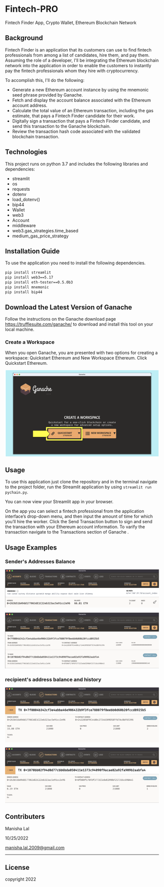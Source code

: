 # Fintech-PRO
  Fintech Finder App, Crypto Wallet, Ethereum Blockchain Network 

## Background

 Fintech Finder is an application that its customers can use to find fintech professionals from among a list of candidates, hire them, and pay them. Assuming the role of a developer, I'll be integrating the Ethereum blockchain network into the application in order to enable the customers to instantly pay the fintech professionals whom they hire with cryptocurrency.

To accomplish this, I'll do the following:

* Generate a new Ethereum account instance by using the mnemonic seed phrase provided by Ganache.
* Fetch and display the account balance associated with the Ethereum account address.
* Calculate the total value of an Ethereum transaction, including the gas estimate, that pays a Fintech Finder candidate for their work.
* Digitally sign a transaction that pays a Fintech Finder candidate, and send this transaction to the Ganache blockchain.
* Review the transaction hash code associated with the validated blockchain transaction.

## Technologies
This project runs on python 3.7 and includes the following libraries and dependencies:

* streamlit 
* os
* requests
* dotenv 
* load_dotenv()
* bip44 
* Wallet
* web3 
* Account
* middleware
* web3.gas_strategies.time_based 
* medium_gas_price_strategy


## Installation Guide

To use the application you need to install the following dependencies.

```
pip install streamlit
pip install web3==5.17
pip install eth-tester==0.5.0b3
pip install mnemonic
pip install bip44

```
## Download the Latest Version of Ganache
Follow the instructions on the Ganache download page https://trufflesuite.com/ganache/ to download and install this tool on your local machine.

### Create a Workspace

When you open Ganache, you are presented with two options for creating a workspace: Quickstart Ethereum and New Workspace Ethereum. Click Quickstart Ethereum.

![](Images/Ganach_wokstation.png)




## Usage

To use this application just clone the repository and in the terminal navigate to the project folder, run the Streamlit application by using `streamlit run pychain.py`.

You can now view your Streamlit app in your browser.

On the app you can select a fintech professional from the application interface’s drop-down menu, and then input the amount of time for which you’ll hire the worker. Click the Send Transaction button to sign and send the transaction with your Ethereum account information. To varify the transaction navigate to the Transactions section of Ganache .


## Usage Examples

### Sender's Addresses Balance

![](Images/Address_balance.png)

![](Images/Transaction_history.png)

### recipient's address balance and history

![](Images/recipients_address_balance.png)

![](Images/recipient_bal.png)

## Contributers

Manisha Lal

10/25/2022

manisha.lal.2009@gmail.com
___


## License
copyright 2022


